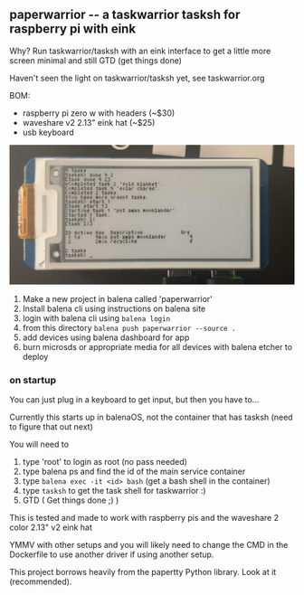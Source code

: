 ## paperwarrior -- a taskwarrior tasksh for raspberry pi with eink 

Why? Run taskwarrior/tasksh with an eink interface to get a little more screen minimal and still GTD (get things done)

Haven't seen the light on taskwarrior/tasksh yet, see taskwarrior.org

BOM:
- raspberry pi zero w with headers (~$30)
- waveshare v2 2.13" eink hat (~$25)
- usb keyboard

![Picture](./assets/paperwarrior.jpg?raw=true)

1. Make a new project in balena called 'paperwarrior'
2. Install balena cli using instructions on balena site
3. login with balena cli using `balena login`
4. from this directory `balena push paperwarrior --source .`
5. add devices using balena dashboard for app
6. burn microsds or appropriate media for all devices with balena etcher to deploy

### on startup

You can just plug in a keyboard to get input, but then you have to...

Currently this starts up in balenaOS, not the container that has tasksh (need to figure that out next)

You will need to
1. type 'root' to login as root (no pass needed)
2. type balena ps and find the id of the main service container
3. type `balena exec -it <id> bash` (get a bash shell in the container)
4. type `tasksh` to get the task shell for taskwarrior :)
5. GTD ( Get things done ;) )

This is tested and made to work with raspberry pis and the waveshare 2 color 2.13" v2 eink hat

YMMV with other setups and you will likely need to change the CMD in the Dockerfile to use another driver if using another setup.

This project borrows heavily from the papertty Python library. Look at it (recommended). 

[balena-link]:https://balena.io/
[signup-page]:https://dashboard.balena-cloud.com/signup
[gettingStarted-link]:http://balena.io/docs/learn/getting-started/

